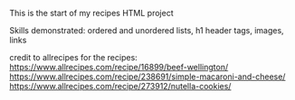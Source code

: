 This is the start of my recipes HTML project

Skills demonstrated:
ordered and unordered lists, h1 header tags, images, links

credit to allrecipes for the recipes: 
 https://www.allrecipes.com/recipe/16899/beef-wellington/
 https://www.allrecipes.com/recipe/238691/simple-macaroni-and-cheese/
 https://www.allrecipes.com/recipe/273912/nutella-cookies/


